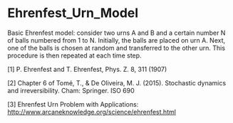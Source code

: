 # Ehrenfest_Urn_Model
Basic Ehrenfest model: consider two urns A and B and a certain number N of balls numbered from 1 to N. Initially, the balls are placed on urn A. Next, one of the balls is chosen at random and transferred to the other urn. This procedure is then repeated at each time step.

[1] P. Ehrenfest and T. Ehrenfest, Phys. Z. 8, 311 (1907)

[2] Chapter 6 of Tomé, T., & De Oliveira, M. J. (2015). Stochastic dynamics and irreversibility. Cham: Springer.
ISO 690	 

[3] Ehrenfest Urn Problem with Applications: http://www.arcaneknowledge.org/science/ehrenfest.html
